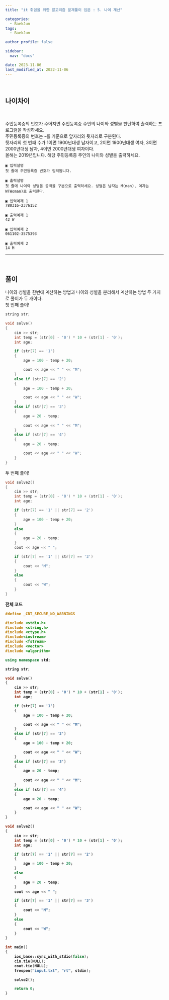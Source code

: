 ```yaml
---
title: "it 취업을 위한 알고리즘 문제풀이 입문 : 5. 나이 계산"

categories:
  - BaekJun
tags:
  - BaekJun

author_profile: false

sidebar:
  nav: "docs"

date: 2023-11-06
last_modified_at: 2022-11-06
---
```


<br>

## 나이차이

<br>

주민등록증의 번호가 주어지면 주민등록증 주인의 나이와 성별을 판단하여 출력하는 프로그램을 작성하세요.  
주민등록증의 번호는 -를 기준으로 앞자리와 뒷자리로 구분된다.  
뒷자리의 첫 번째 수가 1이면 1900년대생 남자이고, 2이면 1900년대생 여자, 3이면 2000년대생 남자, 4이면 2000년대생 여자이다.  
올해는 2019년입니다. 해당 주민등록증 주인의 나이와 성별을 출력하세요.  


```
▣ 입력설명
첫 줄에 주민등록증 번호가 입력됩니다.

▣ 출력설명
첫 줄에 나이와 성별을 공백을 구분으로 출력하세요. 성별은 남자는 M(man), 여자는 W(Woman)로 출력한다.

▣ 입력예제 1 
780316-2376152

▣ 출력예제 1
42 W

▣ 입력예제 2 
061102-3575393

▣ 출력예제 2
14 M
```

---

<br>

## 풀이  

나이와 성별을 한번에 계산하는 방법과 나이와 성별을 분리해서 계산하는 방법 두 가지로 풀이가 두 개이다.  
첫 번째 풀이!

```cpp
string str;

void solve()
{
	cin >> str;
	int temp = (str[0] - '0') * 10 + (str[1] - '0');
	int age;

	if (str[7] == '1')
	{
		age = 100 - temp + 20;

		cout << age << " " << "M";
	}
	else if (str[7] == '2')
	{
		age = 100 - temp + 20;

		cout << age << " " << "W";
	}
	else if (str[7] == '3')
	{
		age = 20 - temp;
		
		cout << age << " " << "M";
	}
	else if (str[7] == '4')
	{
		age = 20 - temp;

		cout << age << " " << "W";
	}
}
```

두 번째 풀이!

```cpp
void solve2()
{
	cin >> str;
	int temp = (str[0] - '0') * 10 + (str[1] - '0');
	int age;

	if (str[7] == '1' || str[7] == '2')
	{
		age = 100 - temp + 20;
	}
	else
	{
		age = 20 - temp;
	}
	cout << age << " ";

	if (str[7] == '1' || str[7] == '3')
	{
		cout << "M";
	}
	else
	{
		cout << "W";
	}
}
```

<b>전체 코드

```cpp
#define _CRT_SECURE_NO_WARNINGS

#include <stdio.h>
#include <string.h>
#include <ctype.h>
#include<iostream>
#include <fstream>
#include <vector>
#include <algorithm>

using namespace std;

string str;

void solve()
{
	cin >> str;
	int temp = (str[0] - '0') * 10 + (str[1] - '0');
	int age;

	if (str[7] == '1')
	{
		age = 100 - temp + 20;

		cout << age << " " << "M";
	}
	else if (str[7] == '2')
	{
		age = 100 - temp + 20;

		cout << age << " " << "W";
	}
	else if (str[7] == '3')
	{
		age = 20 - temp;
		
		cout << age << " " << "M";
	}
	else if (str[7] == '4')
	{
		age = 20 - temp;

		cout << age << " " << "W";
	}
}

void solve2()
{
	cin >> str;
	int temp = (str[0] - '0') * 10 + (str[1] - '0');
	int age;

	if (str[7] == '1' || str[7] == '2')
	{
		age = 100 - temp + 20;
	}
	else
	{
		age = 20 - temp;
	}
	cout << age << " ";

	if (str[7] == '1' || str[7] == '3')
	{
		cout << "M";
	}
	else
	{
		cout << "W";
	}
}

int main() 
{
	ios_base::sync_with_stdio(false);
	cin.tie(NULL);
	cout.tie(NULL);
	freopen("input.txt", "rt", stdin);

	solve2();

	return 0;
}
```